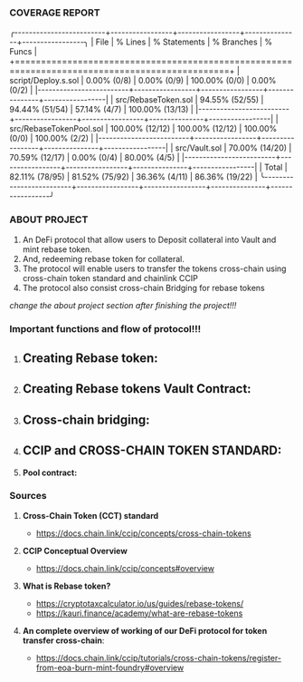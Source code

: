 ### COVERAGE REPORT

╭-------------------------+-----------------+-----------------+---------------+-----------------╮
| File                    | % Lines         | % Statements    | % Branches    | % Funcs         |
+===============================================================================================+
| script/Deploy.s.sol     | 0.00% (0/8)     | 0.00% (0/9)     | 100.00% (0/0) | 0.00% (0/2)     |
|-------------------------+-----------------+-----------------+---------------+-----------------|
| src/RebaseToken.sol     | 94.55% (52/55)  | 94.44% (51/54)  | 57.14% (4/7)  | 100.00% (13/13) |
|-------------------------+-----------------+-----------------+---------------+-----------------|
| src/RebaseTokenPool.sol | 100.00% (12/12) | 100.00% (12/12) | 100.00% (0/0) | 100.00% (2/2)   |
|-------------------------+-----------------+-----------------+---------------+-----------------|
| src/Vault.sol           | 70.00% (14/20)  | 70.59% (12/17)  | 0.00% (0/4)   | 80.00% (4/5)    |
|-------------------------+-----------------+-----------------+---------------+-----------------|
| Total                   | 82.11% (78/95)  | 81.52% (75/92)  | 36.36% (4/11) | 86.36% (19/22)  |
╰-------------------------+-----------------+-----------------+---------------+-----------------╯


### ABOUT PROJECT

1. An DeFi protocol that allow users to Deposit collateral into Vault and mint rebase token.
2. And, redeeming rebase token for collateral.
3. The protocol will enable users to transfer the tokens cross-chain using cross-chain token standard and chainlink CCIP
4. The protocol also consist cross-chain Bridging for rebase tokens

*change the about project section after finishing the project!!!*



### Important functions and flow of protocol!!!

1. **Creating Rebase token:**
   - 

2. **Creating Rebase tokens Vault Contract:**
   - 

3. **Cross-chain bridging:**
   - 

4. **CCIP and CROSS-CHAIN TOKEN STANDARD:**
   - 

5. **Pool contract:**

### Sources

1. **Cross-Chain Token (CCT) standard**
   - https://docs.chain.link/ccip/concepts/cross-chain-tokens 

2. **CCIP Conceptual Overview**
   - https://docs.chain.link/ccip/concepts#overview 

3. **What is Rebase token?**
   - https://cryptotaxcalculator.io/us/guides/rebase-tokens/
   - https://kauri.finance/academy/what-are-rebase-tokens

4. **An complete overview of working of our DeFi protocol for token transfer cross-chain**:
   - https://docs.chain.link/ccip/tutorials/cross-chain-tokens/register-from-eoa-burn-mint-foundry#overview 